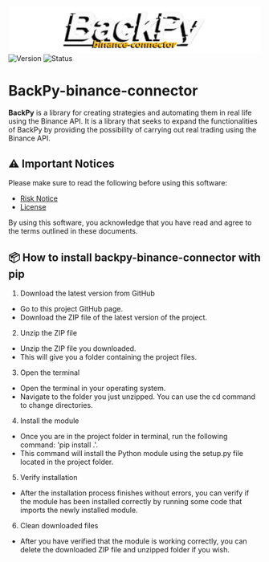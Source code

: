 ![BackPy-binance-connector logo](images/logo.png)  
![Version](https://img.shields.io/badge/version-0.1.6a2-blue)
![Status](https://img.shields.io/badge/status-alfa-red)

# BackPy-binance-connector

**BackPy** is a library for creating strategies and automating them in real life using the Binance API.
It is a library that seeks to expand the functionalities of BackPy by 
providing the possibility of carrying out real trading using the Binance API.

## ⚠️ Important Notices

Please make sure to read the following before using this software:

- [Risk Notice](Risk_notice.txt)
- [License](LICENSE)

By using this software, you acknowledge that you have read and agree to the terms outlined in these documents.

## 📦 How to install backpy-binance-connector with pip

1. Download the latest version from GitHub
- Go to this project GitHub page.
- Download the ZIP file of the latest version of the project.
2. Unzip the ZIP file
- Unzip the ZIP file you downloaded.
- This will give you a folder containing the project files.
3. Open the terminal
- Open the terminal in your operating system.
- Navigate to the folder you just unzipped. You can use the cd command to change directories.
4. Install the module
- Once you are in the project folder in terminal, run the following command: 'pip install .'.
- This command will install the Python module using the setup.py file located in the project folder.
5. Verify installation
- After the installation process finishes without errors, you can verify if the module has been installed correctly by running some code that imports the newly installed module.
6. Clean downloaded files
- After you have verified that the module is working correctly, you can delete the downloaded ZIP file and unzipped folder if you wish.
